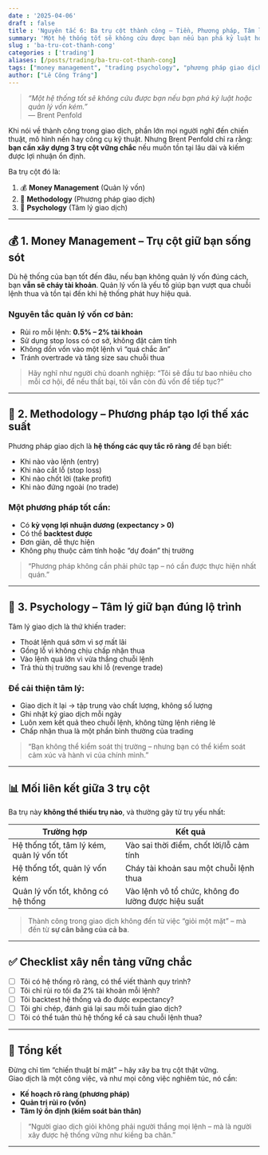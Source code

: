 ```yaml
---
date : '2025-04-06'
draft : false
title : 'Nguyên tắc 6: Ba trụ cột thành công – Tiền, Phương pháp, Tâm lý'
summary: 'Một hệ thống tốt sẽ không cứu được bạn nếu bạn phá kỷ luật hoặc quản lý vốn kém'
slug : 'ba-tru-cot-thanh-cong'
categories : ['trading']
aliases: [/posts/trading/ba-tru-cot-thanh-cong]
tags: ["money management", "trading psychology", "phương pháp giao dịch", "3 trụ cột trading"]
author: ["Lê Công Tráng"]
---
```


> _“Một hệ thống tốt sẽ không cứu được bạn nếu bạn phá kỷ luật hoặc quản lý vốn kém.”_  
> — Brent Penfold

Khi nói về thành công trong giao dịch, phần lớn mọi người nghĩ đến chiến thuật, mô hình nến hay công cụ kỹ thuật. Nhưng Brent Penfold chỉ ra rằng: **bạn cần xây dựng 3 trụ cột vững chắc** nếu muốn tồn tại lâu dài và kiếm được lợi nhuận ổn định.

Ba trụ cột đó là:

1. 💰 **Money Management** (Quản lý vốn)  
2. 🔬 **Methodology** (Phương pháp giao dịch)  
3. 🧠 **Psychology** (Tâm lý giao dịch)

---

## 💰 1. Money Management – Trụ cột giữ bạn sống sót

Dù hệ thống của bạn tốt đến đâu, nếu bạn không quản lý vốn đúng cách, bạn **vẫn sẽ cháy tài khoản**. Quản lý vốn là yếu tố giúp bạn vượt qua chuỗi lệnh thua và tồn tại đến khi hệ thống phát huy hiệu quả.

### Nguyên tắc quản lý vốn cơ bản:

- Rủi ro mỗi lệnh: **0.5% – 2% tài khoản**
- Sử dụng stop loss có cơ sở, không đặt cảm tính
- Không dồn vốn vào một lệnh vì “quá chắc ăn”
- Tránh overtrade và tăng size sau chuỗi thua

> Hãy nghĩ như người chủ doanh nghiệp: “Tôi sẽ đầu tư bao nhiêu cho mỗi cơ hội, để nếu thất bại, tôi vẫn còn đủ vốn để tiếp tục?”

---

## 🔬 2. Methodology – Phương pháp tạo lợi thế xác suất

Phương pháp giao dịch là **hệ thống các quy tắc rõ ràng** để bạn biết:

- Khi nào vào lệnh (entry)
- Khi nào cắt lỗ (stop loss)
- Khi nào chốt lời (take profit)
- Khi nào đứng ngoài (no trade)

### Một phương pháp tốt cần:

- Có **kỳ vọng lợi nhuận dương (expectancy > 0)**
- Có thể **backtest được**
- Đơn giản, dễ thực hiện
- Không phụ thuộc cảm tính hoặc “dự đoán” thị trường

> “Phương pháp không cần phải phức tạp – nó cần được thực hiện nhất quán.”

---

## 🧠 3. Psychology – Tâm lý giữ bạn đúng lộ trình

Tâm lý giao dịch là thứ khiến trader:

- Thoát lệnh quá sớm vì sợ mất lãi
- Gồng lỗ vì không chịu chấp nhận thua
- Vào lệnh quá lớn vì vừa thắng chuỗi lệnh
- Trả thù thị trường sau khi lỗ (revenge trade)

### Để cải thiện tâm lý:

- Giao dịch ít lại → tập trung vào chất lượng, không số lượng
- Ghi nhật ký giao dịch mỗi ngày
- Luôn xem kết quả theo chuỗi lệnh, không từng lệnh riêng lẻ
- Chấp nhận thua là một phần bình thường của trading

> “Bạn không thể kiểm soát thị trường – nhưng bạn có thể kiểm soát cảm xúc và hành vi của chính mình.”

---

## 📊 Mối liên kết giữa 3 trụ cột

Ba trụ này **không thể thiếu trụ nào**, và thường gãy từ trụ yếu nhất:

| Trường hợp                               | Kết quả                                              |
|------------------------------------------|------------------------------------------------------|
| Hệ thống tốt, tâm lý kém, quản lý vốn tốt| Vào sai thời điểm, chốt lời/lỗ cảm tính              |
| Hệ thống tốt, quản lý vốn kém            | Cháy tài khoản sau một chuỗi lệnh thua               |
| Quản lý vốn tốt, không có hệ thống       | Vào lệnh vô tổ chức, không đo lường được hiệu suất   |

> Thành công trong giao dịch không đến từ việc “giỏi một mặt” – mà đến từ **sự cân bằng của cả ba**.

---

## ✅ Checklist xây nền tảng vững chắc

- [ ] Tôi có hệ thống rõ ràng, có thể viết thành quy trình?  
- [ ] Tôi chỉ rủi ro tối đa 2% tài khoản mỗi lệnh?  
- [ ] Tôi backtest hệ thống và đo được expectancy?  
- [ ] Tôi ghi chép, đánh giá lại sau mỗi tuần giao dịch?  
- [ ] Tôi có thể tuân thủ hệ thống kể cả sau chuỗi lệnh thua?

---

## 🏁 Tổng kết

Đừng chỉ tìm “chiến thuật bí mật” – hãy xây ba trụ cột thật vững.  
Giao dịch là một công việc, và như mọi công việc nghiêm túc, nó cần:

- **Kế hoạch rõ ràng (phương pháp)**  
- **Quản trị rủi ro (vốn)**  
- **Tâm lý ổn định (kiểm soát bản thân)**

> “Người giao dịch giỏi không phải người thắng mọi lệnh – mà là người xây được hệ thống vững như kiềng ba chân.”

---
